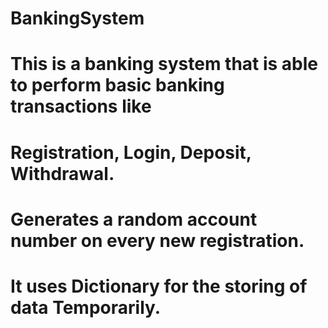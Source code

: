 # BankingSystem
# This is a banking system that is able to perform basic banking transactions like 
# Registration, Login, Deposit, Withdrawal.
# Generates a random account number on every new registration.
# It uses Dictionary for the storing of data Temporarily.
